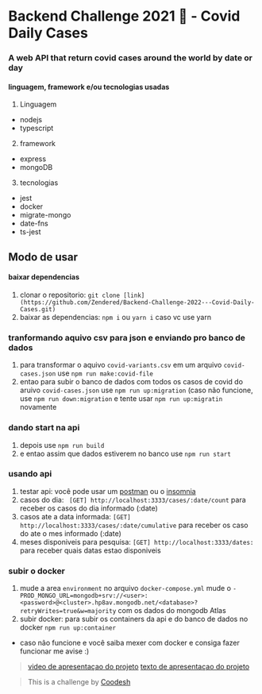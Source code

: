 # Backend Challenge 2021 🏅 - Covid Daily Cases

### A web API that return covid cases around the world by date or day

#### linguagem, framework e/ou tecnologias usadas

1. Linguagem
* nodejs
* typescript
2. framework
* express
* mongoDB
3. tecnologias
* jest
* docker
* migrate-mongo
* date-fns
* ts-jest

## Modo de usar
#### baixar dependencias
1. clonar o repositorio: `git clone [link](https://github.com/Zendered/Backend-Challenge-2022---Covid-Daily-Cases.git)`
2. baixar as dependencias: `npm i` ou `yarn i` caso vc use yarn
### tranformando aquivo csv para json e enviando pro banco de dados
1. para transformar o aquivo `covid-variants.csv` em um arquivo `covid-cases.json` use `npm run make:covid-file`
2. entao para subir o banco de dados com todos os casos de covid do aruivo `covid-cases.json` use `npm run up:migration` (caso não funcione, use `npm run down:migration` e tente usar `npm run up:migratin` novamente
### dando start na api
1. depois use `npm run build`
2. e entao assim que dados estiverem no banco use `npm run start`
### usando api
1. testar api: você pode usar um [postman](https://www.postman.com/) ou o [insomnia](https://insomnia.rest/products/insomnia)
2. casos do dia: ` [GET] http://localhost:3333/cases/:date/count` para receber os casos do dia informado (:date)
3. casos ate a data informada: `[GET] http://localhost:3333/cases/:date/cumulative` para receber os caso do ate o mes informado (:date)
4. meses disponiveis para pesquisa: `[GET] http://localhost:3333/dates:` para receber quais datas estao disponiveis
### subir o docker
1. mude a area `environment` no arquivo `docker-compose.yml` mude o `- PROD_MONGO_URL=mongodb+srv://<user>:<password>@<cluster>.hp8av.mongodb.net/<database>?retryWrites=true&w=majority` com os dados do mongodb Atlas
2. subir docker: para subir os containers da api e do banco de dados no docker `npm run up:container`

* caso não funcione e você saiba mexer com docker e consiga fazer funcionar me avise :)
> [video de apresentaçao do projeto](https://www.loom.com/share/9266cb1822e24eb6bfe5b99f595b6212)
> [texto de apresentaçao do projeto](https://github.com/Zendered/Backend-Challenge-2022---Covid-Daily-Cases/blob/main/docs/texto-de-apresenta%C3%A7ao-do-projeto.txt)

>  This is a challenge by [Coodesh](https://coodesh.com/)
